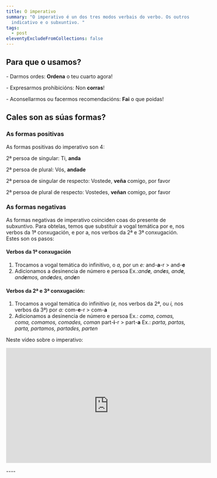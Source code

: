 ```yaml
---
title: O imperativo
summary: "O imperativo é un dos tres modos verbais do verbo. Os outros dous son
  indicativo e o subxuntivo. "
tags:
  - post
eleventyExcludeFromCollections: false
---
```

## Para que o usamos?

\- Darmos ordes: **Ordena** o teu cuarto agora!

\- Expresarmos prohibicións: Non **corras**!

\- Aconsellarmos ou facermos recomendacións: **Fai** o que poidas!

## Cales son as súas formas?

### As formas positivas

As formas positivas do imperativo son 4:

2ª persoa de singular: Ti, **anda**

2ª persoa de plural: Vós, **andade**

2ª persoa de singular de respecto: Vostede, **veña** comigo, por favor

2ª persoa de plural de respecto: Vostedes, **veñan** comigo, por favor

### **As formas negativas**

As formas negativas de imperativo coinciden coas do presente de subxuntivo. Para obtelas, temos que substituír a vogal temática por e, nos verbos da 1ª conxugación, e por a, nos verbos da 2ª e 3ª conxugación. Estes son os pasos:

#### Verbos da 1ª conxugación

1. Trocamos a vogal temática do infinitivo, o *a,*  por un *e:* and-**a**-r > and-**e**
2. Adicionamos a desinencia de número e persoa
Ex.:*and**e**, and**e**s, and**e**, and**e**mos, and**e**des, and**e**n*

#### Verbos da 2ª e 3ª conxugación:

1. Trocamos a vogal temática do infinitivo (*e,* nos verbos da 2ª, ou *i,* nos verbos da 3ª) por *a:* com-**e**-r > com-**a** 
2. Adicionamos a desinencia de número e persoa
Ex.: *coma, comas, coma, comamos, comades, coman* part-**i**-r > part-**a**
Ex.: *parta, partas, parta, partamos, partades, parten*

Neste vídeo sobre o imperativo:

<iframe width="560" height="315" src="https://www.youtube.com/embed/8bEaMYLQwj4" frameborder="0" allow="accelerometer; autoplay; encrypted-media; gyroscope; picture-in-picture" allowfullscreen></iframe>

\----